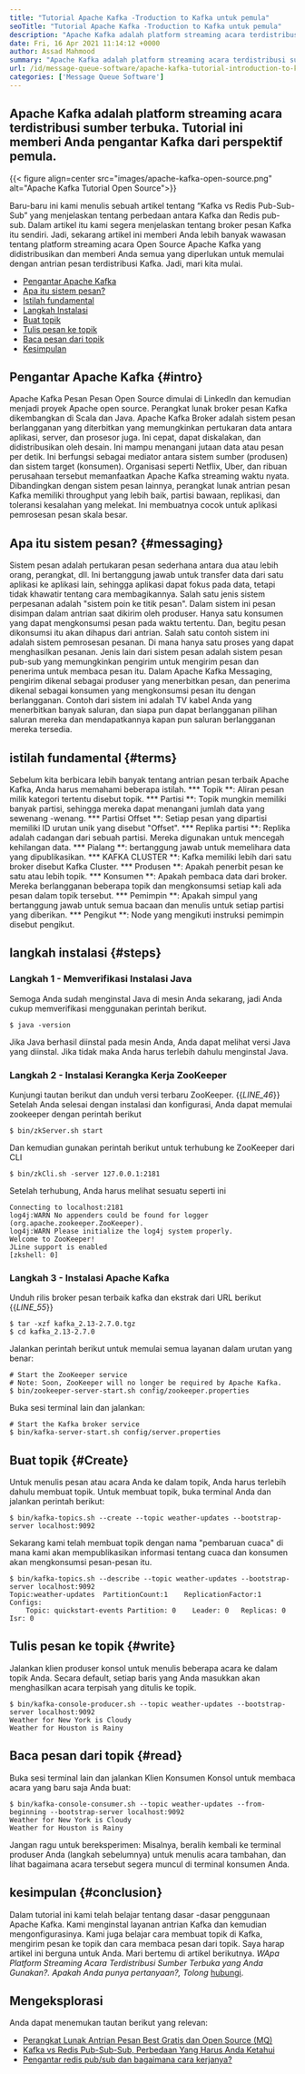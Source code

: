 ```yaml
---
title: "Tutorial Apache Kafka -Troduction to Kafka untuk pemula" 
seoTitle: "Tutorial Apache Kafka -Troduction to Kafka untuk pemula" 
description: "Apache Kafka adalah platform streaming acara terdistribusi sumber terbuka. Tutorial ini adalah panduan pemula untuk memahami Apache Kafka Up." 
date: Fri, 16 Apr 2021 11:14:12 +0000
author: Assad Mahmood
summary: "Apache Kafka adalah platform streaming acara terdistribusi sumber terbuka. Tutorial ini memberi Anda pengantar Kafka dari sudut pandang pemula." 
url: /id/message-queue-software/apache-kafka-tutorial-introduction-to-kafka-for-beginners/
categories: ['Message Queue Software']
---
```


## Apache Kafka adalah platform streaming acara terdistribusi sumber terbuka. Tutorial ini memberi Anda pengantar Kafka dari perspektif pemula.

{{< figure align=center src="images/apache-kafka-open-source.png" alt="Apache Kafka Tutorial Open Source">}}

Baru-baru ini kami menulis sebuah artikel tentang “Kafka vs Redis Pub-Sub-Sub” yang menjelaskan tentang perbedaan antara Kafka dan Redis pub-sub. Dalam artikel itu kami segera menjelaskan tentang broker pesan Kafka itu sendiri. Jadi, sekarang artikel ini memberi Anda lebih banyak wawasan tentang platform streaming acara Open Source Apache Kafka yang didistribusikan dan memberi Anda semua yang diperlukan untuk memulai dengan antrian pesan terdistribusi Kafka. Jadi, mari kita mulai.
  * [Pengantar Apache Kafka][1]
  * [Apa itu sistem pesan?][2]
  * [Istilah fundamental][3]
  * [Langkah Instalasi][4]
  * [Buat topik][5]
  * [Tulis pesan ke topik][6]
  * [Baca pesan dari topik][7]
  * [Kesimpulan][8]

## Pengantar Apache Kafka {#intro}
Apache Kafka Pesan Pesan Open Source dimulai di LinkedIn dan kemudian menjadi proyek Apache open source. Perangkat lunak broker pesan Kafka dikembangkan di Scala dan Java. Apache Kafka Broker adalah sistem pesan berlangganan yang diterbitkan yang memungkinkan pertukaran data antara aplikasi, server, dan prosesor juga. Ini cepat, dapat diskalakan, dan didistribusikan oleh desain. Ini mampu menangani jutaan data atau pesan per detik. Ini berfungsi sebagai mediator antara sistem sumber (produsen) dan sistem target (konsumen). Organisasi seperti Netflix, Uber, dan ribuan perusahaan tersebut memanfaatkan Apache Kafka streaming waktu nyata. Dibandingkan dengan sistem pesan lainnya, perangkat lunak antrian pesan Kafka memiliki throughput yang lebih baik, partisi bawaan, replikasi, dan toleransi kesalahan yang melekat. Ini membuatnya cocok untuk aplikasi pemrosesan pesan skala besar.

## Apa itu sistem pesan? {#messaging}
Sistem pesan adalah pertukaran pesan sederhana antara dua atau lebih orang, perangkat, dll. Ini bertanggung jawab untuk transfer data dari satu aplikasi ke aplikasi lain, sehingga aplikasi dapat fokus pada data, tetapi tidak khawatir tentang cara membagikannya.
Salah satu jenis sistem perpesanan adalah "sistem poin ke titik pesan". Dalam sistem ini pesan disimpan dalam antrian saat dikirim oleh produser. Hanya satu konsumen yang dapat mengkonsumsi pesan pada waktu tertentu. Dan, begitu pesan dikonsumsi itu akan dihapus dari antrian. Salah satu contoh sistem ini adalah sistem pemrosesan pesanan. Di mana hanya satu proses yang dapat menghasilkan pesanan.
Jenis lain dari sistem pesan adalah sistem pesan pub-sub yang memungkinkan pengirim untuk mengirim pesan dan penerima untuk membaca pesan itu. Dalam Apache Kafka Messaging, pengirim dikenal sebagai produser yang menerbitkan pesan, dan penerima dikenal sebagai konsumen yang mengkonsumsi pesan itu dengan berlangganan. Contoh dari sistem ini adalah TV kabel Anda yang menerbitkan banyak saluran, dan siapa pun dapat berlangganan pilihan saluran mereka dan mendapatkannya kapan pun saluran berlangganan mereka tersedia.

## istilah fundamental {#terms}
Sebelum kita berbicara lebih banyak tentang antrian pesan terbaik Apache Kafka, Anda harus memahami beberapa istilah.
  *** Topik **: Aliran pesan milik kategori tertentu disebut topik.
  *** Partisi **: Topik mungkin memiliki banyak partisi, sehingga mereka dapat menangani jumlah data yang sewenang -wenang.
  *** Partisi Offset **: Setiap pesan yang dipartisi memiliki ID urutan unik yang disebut "Offset".
  *** Replika partisi **: Replika adalah cadangan dari sebuah partisi. Mereka digunakan untuk mencegah kehilangan data.
  *** Pialang **: bertanggung jawab untuk memelihara data yang dipublikasikan.
  *** KAFKA CLUSTER **: Kafka memiliki lebih dari satu broker disebut Kafka Cluster.
  *** Produsen **: Apakah penerbit pesan ke satu atau lebih topik.
  *** Konsumen **: Apakah pembaca data dari broker. Mereka berlangganan beberapa topik dan mengkonsumsi setiap kali ada pesan dalam topik tersebut.
  *** Pemimpin **: Apakah simpul yang bertanggung jawab untuk semua bacaan dan menulis untuk setiap partisi yang diberikan.
  *** Pengikut **: Node yang mengikuti instruksi pemimpin disebut pengikut.

## langkah instalasi {#steps}

### Langkah 1 - Memverifikasi Instalasi Java
Semoga Anda sudah menginstal Java di mesin Anda sekarang, jadi Anda cukup memverifikasi menggunakan perintah berikut.
```
$ java -version
```
Jika Java berhasil diinstal pada mesin Anda, Anda dapat melihat versi Java yang diinstal. Jika tidak maka Anda harus terlebih dahulu menginstal Java.

### Langkah 2 - Instalasi Kerangka Kerja ZooKeeper
Kunjungi tautan berikut dan unduh versi terbaru ZooKeeper.
{{_LINE_46_}}
Setelah Anda selesai dengan instalasi dan konfigurasi, Anda dapat memulai zookeeper dengan perintah berikut
```
$ bin/zkServer.sh start
```
Dan kemudian gunakan perintah berikut untuk terhubung ke ZooKeeper dari CLI
```
$ bin/zkCli.sh -server 127.0.0.1:2181
```
Setelah terhubung, Anda harus melihat sesuatu seperti ini
```
Connecting to localhost:2181
log4j:WARN No appenders could be found for logger (org.apache.zookeeper.ZooKeeper).
log4j:WARN Please initialize the log4j system properly.
Welcome to ZooKeeper!
JLine support is enabled
[zkshell: 0]
```

### Langkah 3 - Instalasi Apache Kafka
Unduh rilis broker pesan terbaik kafka dan ekstrak dari URL berikut
{{_LINE_55_}}
```
$ tar -xzf kafka_2.13-2.7.0.tgz
$ cd kafka_2.13-2.7.0
```
Jalankan perintah berikut untuk memulai semua layanan dalam urutan yang benar:
```
# Start the ZooKeeper service
# Note: Soon, ZooKeeper will no longer be required by Apache Kafka.
$ bin/zookeeper-server-start.sh config/zookeeper.properties
```
Buka sesi terminal lain dan jalankan:
```
# Start the Kafka broker service
$ bin/kafka-server-start.sh config/server.properties
```

## Buat topik {#Create}
Untuk menulis pesan atau acara Anda ke dalam topik, Anda harus terlebih dahulu membuat topik. Untuk membuat topik, buka terminal Anda dan jalankan perintah berikut:
```
$ bin/kafka-topics.sh --create --topic weather-updates --bootstrap-server localhost:9092
```
Sekarang kami telah membuat topik dengan nama "pembaruan cuaca" di mana kami akan mempublikasikan informasi tentang cuaca dan konsumen akan mengkonsumsi pesan-pesan itu.
```
$ bin/kafka-topics.sh --describe --topic weather-updates --bootstrap-server localhost:9092
Topic:weather-updates  PartitionCount:1    ReplicationFactor:1 Configs:
    Topic: quickstart-events Partition: 0    Leader: 0   Replicas: 0 Isr: 0

```

## Tulis pesan ke topik {#write}
Jalankan klien produser konsol untuk menulis beberapa acara ke dalam topik Anda. Secara default, setiap baris yang Anda masukkan akan menghasilkan acara terpisah yang ditulis ke topik.
```
$ bin/kafka-console-producer.sh --topic weather-updates --bootstrap-server localhost:9092
Weather for New York is Cloudy
Weather for Houston is Rainy
```

## Baca pesan dari topik {#read}
Buka sesi terminal lain dan jalankan Klien Konsumen Konsol untuk membaca acara yang baru saja Anda buat:
```
$ bin/kafka-console-consumer.sh --topic weather-updates --from-beginning --bootstrap-server localhost:9092
Weather for New York is Cloudy
Weather for Houston is Rainy
```
Jangan ragu untuk bereksperimen: Misalnya, beralih kembali ke terminal produser Anda (langkah sebelumnya) untuk menulis acara tambahan, dan lihat bagaimana acara tersebut segera muncul di terminal konsumen Anda.

## kesimpulan {#conclusion}
Dalam tutorial ini kami telah belajar tentang dasar -dasar penggunaan Apache Kafka. Kami menginstal layanan antrian Kafka dan kemudian mengonfigurasinya. Kami juga belajar cara membuat topik di Kafka, mengirim pesan ke topik dan cara membaca pesan dari topik. Saya harap artikel ini berguna untuk Anda. Mari bertemu di artikel berikutnya.
_WApa Platform Streaming Acara Terdistribusi Sumber Terbuka yang Anda Gunakan?. Apakah Anda punya pertanyaan?, Tolong_ [hubungi][9].

## Mengeksplorasi
Anda dapat menemukan tautan berikut yang relevan:
  * [Perangkat Lunak Antrian Pesan Best Gratis dan Open Source (MQ)][10]
  * [Kafka vs Redis Pub-Sub-Sub, Perbedaan Yang Harus Anda Ketahui][11]
  * [Pengantar redis pub/sub dan bagaimana cara kerjanya?][12]

  
[1]: #intro
[2]: #messaging
[3]: #terms
[4]: #steps
[5]: #create
[6]: #write
[7]: #read
[8]: #conclusion
[9]: mailto:yasir.saeed@aspose.com
[10]: https://products.containerize.com/message-queue-software/
[11]: https://blog.containerize.com/database-management-software/kafka-vs-redis-pub-sub-differences-which-you-should-know/
[12]: https://blog.containerize.com/database-management-software/introduction-to-redis-pubsub-and-how-does-it-work/
